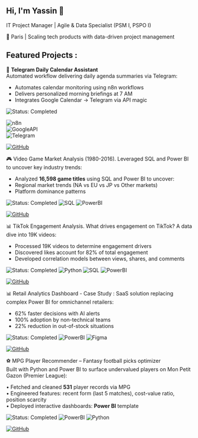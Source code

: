 ## Hi, I'm Yassin 👋
IT Project Manager | Agile & Data Specialist (PSM I, PSPO I)

📍 Paris | Scaling tech products with data-driven project management

## Featured Projects :

🤖 **Telegram Daily Calendar Assistant**  
Automated workflow delivering daily agenda summaries via Telegram:  
- Automates calendar monitoring using n8n workflows  
- Delivers personalized morning briefings at 7 AM  
- Integrates Google Calendar → Telegram via API magic  

![Status: Completed](https://img.shields.io/badge/STATUS-COMPLETED-brightgreen)

![n8n](https://img.shields.io/badge/n8n-Automation-6e0ad6?logo=n8n&style=flat)  
![GoogleAPI](https://img.shields.io/badge/Google_Calendar-API-4285F4?logo=googlecalendar&style=flat)  
![Telegram](https://img.shields.io/badge/Telegram-Bot_API-26A5E4?logo=telegram&style=flat)  

[![GitHub](https://img.shields.io/badge/View_on_GitHub-181717?style=for-the-badge&logo=github&logoColor=white)](https://github.com/YassinAnalytics/Daily-Calendar-Summary-Notifications-via-Telegram-from-Google-Calendar)

🎮 Video Game Market Analysis (1980-2016). Leveraged SQL and Power BI to uncover key industry trends: 
- Analyzed **16,598 game titles** using SQL and Power BI to uncover:
- Regional market trends (NA vs EU vs JP vs Other markets)
- Platform dominance patterns
  
![Status: Completed](https://img.shields.io/badge/STATUS-COMPLETED-brightgreen)
![SQL](https://img.shields.io/badge/SQL-SQLite-orange)
![PowerBI](https://img.shields.io/badge/Power_BI-Visualization-yellow)

[![GitHub](https://img.shields.io/badge/View_on_GitHub-181717?style=for-the-badge&logo=github&logoColor=white)](https://github.com/YassinAnalytics/video-games-sales-analysis)




📊 TikTok Engagement Analysis. What drives engagement on TikTok? A data dive into 19K videos:
- Processed 19K videos to determine engagement drivers
- Discovered likes account for 82% of total engagement
- Developed correlation models between views, shares, and comments

![Status: Completed](https://img.shields.io/badge/STATUS-COMPLETED-brightgreen)
![Python](https://img.shields.io/badge/Python-3.10%2B-blue)
![SQL](https://img.shields.io/badge/SQL-SQLite-orange)
![PowerBI](https://img.shields.io/badge/Power_BI-Visualization-yellow)

[![GitHub](https://img.shields.io/badge/View_on_GitHub-181717?style=for-the-badge&logo=github&logoColor=white)](https://github.com/YassinAnalytics/tiktok-engagement-analysis)


📊 Retail Analytics Dashboard - Case Study : SaaS solution replacing complex Power BI for omnichannel retailers:
- 62% faster decisions with AI alerts
- 100% adoption by non-technical teams
- 22% reduction in out-of-stock situations

![Status: Completed](https://img.shields.io/badge/STATUS-COMPLETED-brightgreen)
![PowerBI](https://img.shields.io/badge/Power_BI-Visualization-yellow)
![Figma](https://img.shields.io/badge/Figma-Design-orange?logo=figma&style=flat)
  
[![GitHub](https://img.shields.io/badge/View_on_GitHub-181717?style=for-the-badge&logo=github&logoColor=white)](https://github.com/YassinAnalytics/saas-analytics-retail)



⚽️ MPG Player Recommender – Fantasy football picks optimizer  
Built with Python and Power BI to surface undervalued players on Mon Petit Gazon (Premier League):

  • Fetched and cleaned **531** player records via MPG   
  • Engineered features: recent form (last 5 matches), cost-value ratio, position scarcity  
  • Deployed interactive dashboards: **Power BI** template 

![Status: Completed](https://img.shields.io/badge/STATUS-COMPLETED-brightgreen)
![PowerBI](https://img.shields.io/badge/Power_BI-Visualization-yellow)
![Python](https://img.shields.io/badge/Python-3.10%2B-blue)    

[![GitHub](https://img.shields.io/badge/View_on_GitHub-181717?style=for-the-badge&logo=github&logoColor=white)](https://github.com/YassinAnalytics/recommender-fantasy-football-picker)

<!--
**YassinAnalytics/YassinAnalytics** is a ✨ _special_ ✨ repository because its `README.md` (this file) appears on your GitHub profile.

Here are some ideas to get you started:

- 🔭 I’m currently working on ...
- 🌱 I’m currently learning ...
- 👯 I’m looking to collaborate on ...
- 🤔 I’m looking for help with ...
- 💬 Ask me about ...
- 📫 How to reach me: ...
- 😄 Pronouns: ...
- ⚡ Fun fact: ...
-->
